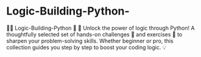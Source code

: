 # Logic-Building-Python-
🧠✨ Logic-Building-Python 🐍 🚀 Unlock the power of logic through Python! A thoughtfully selected set of hands-on challenges 🧩 and exercises 🔁 to sharpen your problem-solving skills. Whether beginner or pro, this collection guides you step by step to boost your coding logic. 💡
